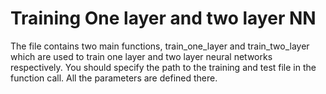 # Training One layer and two layer NN

The file contains two main functions, train_one_layer and train_two_layer which are used to train one layer and two layer neural networks respectively. You should specify the path to the training and test file in the function call. All the parameters are defined there.